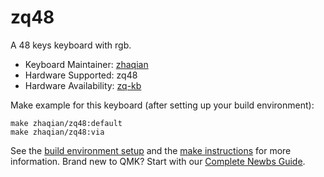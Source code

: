 # zq48

A 48 keys keyboard with rgb.

* Keyboard Maintainer: [zhaqian](https://github.com/zhaqian12)
* Hardware Supported: zq48
* Hardware Availability: [zq-kb](https://github.com/zhaqian12/ZQ-Keyboard)

Make example for this keyboard (after setting up your build environment):

    make zhaqian/zq48:default
    make zhaqian/zq48:via

See the [build environment setup](https://docs.qmk.fm/#/getting_started_build_tools) and the [make instructions](https://docs.qmk.fm/#/getting_started_make_guide) for more information. Brand new to QMK? Start with our [Complete Newbs Guide](https://docs.qmk.fm/#/newbs).
